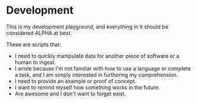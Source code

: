 # Development
This is my development playground, and everything in it should be considered ALPHA at best.  

These are scripts that:
 - I need to quickly manipulate data for another piece of software or a human to ingest.
 - I wrote because I'm not familiar with how to use a language or complete a task, and I am simply interested in furthering my comprehension.
 - I need to provide an example or proof of concept.
 - I want to remind myself how something works in the future.
 - Are awesome and I don't want to forget exist.
